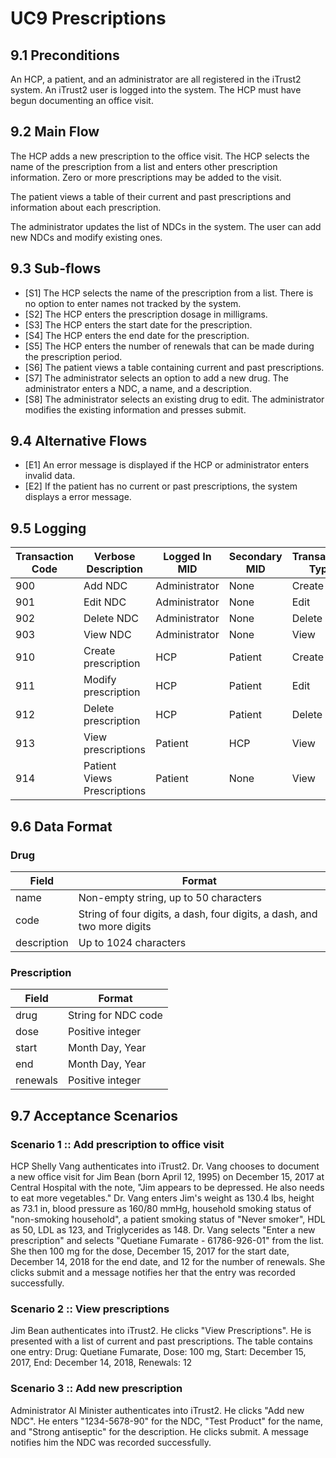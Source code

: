 # UC9 Prescriptions

## 9.1 Preconditions

An HCP, a patient, and an administrator are all registered in the iTrust2 system. An iTrust2 user is logged into the system. The HCP must have begun documenting an office visit.

## 9.2 Main Flow

The HCP adds a new prescription to the office visit. The HCP selects the name of the prescription from a list and enters other prescription information. Zero or more prescriptions may be added to the visit.

The patient views a table of their current and past prescriptions and information about each prescription.

The administrator updates the list of NDCs in the system. The user can add new NDCs and modify existing ones.

## 9.3 Sub-flows
* [S1] The HCP selects the name of the prescription from a list. There is no option to enter names not tracked by the system.
* [S2] The HCP enters the prescription dosage in milligrams.
* [S3] The HCP enters the start date for the prescription.
* [S4] The HCP enters the end date for the prescription.
* [S5] The HCP enters the number of renewals that can be made during the prescription period.
* [S6] The patient views a table containing current and past prescriptions.
* [S7] The administrator selects an option to add a new drug. The administrator enters a NDC, a name, and a description.
* [S8] The administrator selects an existing drug to edit. The administrator modifies the existing information and presses submit.

## 9.4 Alternative Flows
* [E1] An error message is displayed if the HCP or administrator enters invalid data.
* [E2] If the patient has no current or past prescriptions, the system displays a error message.

## 9.5 Logging

| Transaction Code | Verbose Description | Logged In MID | Secondary MID | Transaction Type | Patient Viewable |
|------------------|---------------------|---------------|---------------|------------------|------------------|
| 900 | Add NDC | Administrator | None | Create | No |
| 901 | Edit NDC | Administrator | None | Edit | No |
| 902 | Delete NDC | Administrator | None | Delete | No |
| 903 | View NDC | Administrator | None | View | No |
| 910 | Create prescription | HCP | Patient | Create | Yes |
| 911 | Modify prescription | HCP | Patient | Edit | Yes |
| 912 | Delete prescription | HCP | Patient | Delete | Yes |
| 913 | View prescriptions | Patient | HCP | View | Yes |
| 914 | Patient Views Prescriptions | Patient | None | View | Yes |

## 9.6 Data Format

### Drug

| Field | Format |
|-------|--------|
| name | Non-empty string, up to 50 characters |
| code | String of four digits, a dash, four digits, a dash, and two more digits |
| description | Up to 1024 characters |

### Prescription

| Field | Format |
|-------|--------|
| drug | String for NDC code |
| dose | Positive integer | 
| start | Month Day, Year |
| end | Month Day, Year |
| renewals | Positive integer |

## 9.7 Acceptance Scenarios

### Scenario 1 :: Add prescription to office visit

HCP Shelly Vang authenticates into iTrust2. Dr. Vang chooses to document a new office visit for Jim Bean (born April 12, 1995) on December 15, 2017 at Central Hospital with the note, "Jim appears to be depressed. He also needs to eat more vegetables." Dr. Vang enters Jim's weight as 130.4 lbs, height as 73.1 in, blood pressure as 160/80 mmHg, household smoking status of "non-smoking household", a patient smoking status of "Never smoker", HDL as 50, LDL as 123, and Triglycerides as 148. Dr. Vang selects "Enter a new prescription" and selects "Quetiane Fumarate - 61786-926-01" from the list. She then 100 mg for the dose, December 15, 2017 for the start date, December 14, 2018 for the end date, and 12 for the number of renewals. She clicks submit and a message notifies her that the entry was recorded successfully.

### Scenario 2 :: View prescriptions

Jim Bean authenticates into iTrust2. He clicks "View Prescriptions". He is presented with a list of current and past prescriptions. The table contains one entry: Drug: Quetiane Fumarate, Dose: 100 mg, Start: December 15, 2017, End: December 14, 2018, Renewals: 12

### Scenario 3 :: Add new prescription

Administrator Al Minister authenticates into iTrust2. He clicks "Add new NDC". He enters "1234-5678-90" for the NDC, "Test Product" for the name, and "Strong antiseptic" for the description. He clicks submit. A message notifies him the NDC was recorded successfully.